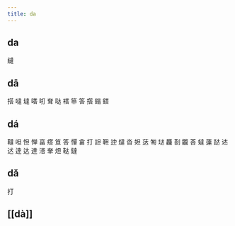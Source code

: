 ```yaml
---
title: da
---
```


## da
繨
## dā
搭
噠
墶
嗒
咑
耷
哒
褡
笚
答
撘
鎉
鎝
## dá
韃
呾
怛
惮
畗
瘩
笪
答
憚
畣
打
詚
靼
迚
燵
沓
妲
荙
匒
垯
龘
剳
龖
荅
蟽
薘
跶
迏
迖
逹
达
達
溚
羍
炟
鞑
鐽
## dǎ
打
## [[dà]]

